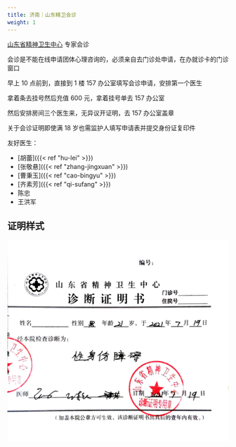 ```yaml
---
title: 济南｜山东精卫会诊
weight: 1
---
```


[山东省精神卫生中心](https://amap.com/place/B0FFM4NU1Y) 专家会诊

会诊是不能在线申请团体心理咨询的，必须亲自去门诊处申请，在办就诊卡的门诊窗口

早上 10 点前到，直接到 1 楼 157 办公室填写会诊申请，安排第一个医生

拿着条去挂号然后充值 600 元，拿着挂号单去 157 办公室

然后安排房间三个医生来，无异议开证明，去 157 办公室盖章

关于会诊证明即使满 18 岁也需监护人填写申请表并提交身份证复印件

友好医生：

- [胡蕾]({{< ref "hu-lei" >}})
- [张敬悬]({{< ref "zhang-jingxuan" >}})
- [曹秉玉]({{< ref "cao-bingyu" >}})
- [齐素芳]({{< ref "qi-sufang" >}})
- 陈忠
- 王洪军

## 证明样式

![Proof](proof.jpg)
